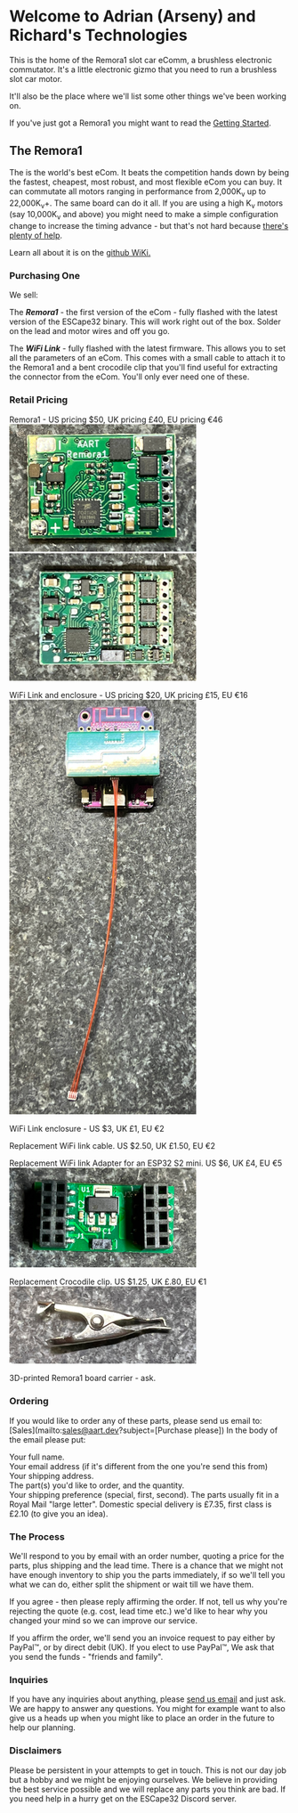 # Welcome to Adrian (Arseny) and Richard's Technologies

This is the home of the Remora1 slot car eComm, a brushless electronic commutator. It's a little electronic gizmo that you need to run a brushless slot car motor.

It'll also be the place where we'll list some other things we've been working on.

If you've just got a Remora1 you might want to read the [Getting Started](https://github.com/adrianblakey/slot-car-ecom/wiki/Getting-Started).

## The Remora1

The is the world's best eCom. It beats the competition hands down by being the fastest, cheapest, most robust, and most flexible eCom you can buy. It can commutate all motors ranging in performance from 2,000K<sub>v</sub> up to 22,000K<sub>v</sub>+. The same board can do it all. If you are using a high K<sub>v</sub> motors (say 10,000K<sub>v</sub> and above) you might need to make a simple configuration change to increase the timing advance - but that's not hard because [there's plenty of help](https://github.com/adrianblakey/slot-car-ecom/wiki/Getting-Started).

Learn all about it is on the [github WiKi.](https://github.com/adrianblakey/slot-car-ecom/wiki)

### Purchasing One 

We sell:  

The ***Remora1*** - the first version of the eCom - fully flashed with the latest version of the ESCape32 binary. This will work right out of the box. Solder on the lead and motor wires and off you go.   

The ***WiFi Link*** - fully flashed with the latest firmware. This allows you to set all the parameters of an eCom. This comes with a small cable to attach it to the Remora1 and a bent crocodile clip that you'll find useful for extracting the connector from the eCom. You'll only ever need one of these.  

### Retail Pricing

Remora1 - US pricing $50, UK pricing £40, EU pricing €46 <img src="/assets/images/remora1-bot.jpg" style="width: 35vw; min-width: 200px;"> <img src="/assets/images/remora1-top.jpg" style="width: 35vw; min-width: 200px;"> 

WiFi Link and enclosure - US pricing $20, UK pricing £15, EU €16 <img src="/assets/images/wifi-link.jpg" style="width: 35vw; min-width: 200px;">

WiFi Link enclosure - US $3, UK £1, EU €2     

Replacement WiFi link cable. US $2.50, UK £1.50, EU €2  

Replacement WiFi link Adapter for an ESP32 S2 mini. US $6, UK £4, EU €5 <img src="/assets/images/aart-adapter.jpg" style="width: 35vw; min-width: 200;"> 

Replacement Crocodile clip. US $1.25, UK £.80, EU €1 <img src="/assets/images/croc.jpg" style="width: 35vw; min-width: 200px;">  

3D-printed Remora1 board carrier - ask.    

### Ordering

If you would like to order any of these parts, please send us email to: [Sales](mailto:sales@aart.dev?subject=[Purchase please]) In the body of the email please put:

  Your full name.   
  Your email address (if it's different from the one you're send this from)    
  Your shipping address.   
  The part(s) you'd like to order, and the quantity.   
  Your shipping preference (special, first, second). The parts usually fit in a Royal Mail "large letter". Domestic special delivery is £7.35, first class is £2.10 (to give you an idea).

### The Process

We'll respond to you by email with an order number, quoting a price for the parts, plus shipping and the lead time. There is a chance that we might not have enough inventory to ship you the parts immediately, if so we'll tell you what we can do, either split the shipment or wait till we have them.

If you agree - then please reply affirming the order. If not, tell us why you're rejecting the quote (e.g. cost, lead time etc.) we'd like to hear why you changed your mind so we can improve our service.

If you affirm the order, we'll send you an invoice request to pay either by PayPal™, or by direct debit (UK). If you elect to use PayPal™, We ask that you send the funds - "friends and family". 

### Inquiries

If you have any inquiries about anything, please [send us email](mailto:sales@aart.dev?subject=[Inquiry]) and just ask. We are happy to answer any questions. You might for example want to also give us a heads up when you might like to place an order in the future to help our planning.

### Disclaimers

Please be persistent in your attempts to get in touch. This is not our day job but a hobby and we might be enjoying ourselves. We believe in providing the best service possible and we will replace any parts you think are bad. If you need help in a hurry get on the ESCape32 Discord server.
